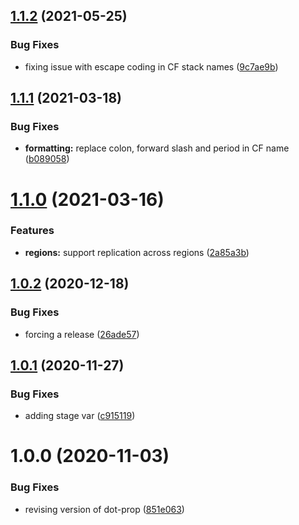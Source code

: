 ## [1.1.2](http://bitbucket.org/adaptavistlabs/module-secret/compare/v1.1.1...v1.1.2) (2021-05-25)


### Bug Fixes

* fixing issue with escape coding in CF stack names ([9c7ae9b](http://bitbucket.org/adaptavistlabs/module-secret/commits/9c7ae9b3ca992213567372d5b6c4eb94dd5f3bbe))

## [1.1.1](http://bitbucket.org/adaptavistlabs/module-secret/compare/v1.1.0...v1.1.1) (2021-03-18)


### Bug Fixes

* **formatting:** replace colon, forward slash and period in CF name ([b089058](http://bitbucket.org/adaptavistlabs/module-secret/commits/b08905851992ed9a10e2d5aaaa60dc3f7b2e2e2f))

# [1.1.0](http://bitbucket.org/adaptavistlabs/module-secret/compare/v1.0.2...v1.1.0) (2021-03-16)


### Features

* **regions:** support replication across regions ([2a85a3b](http://bitbucket.org/adaptavistlabs/module-secret/commits/2a85a3bb26641a27e960c36079335eef9bcc885d))

## [1.0.2](http://bitbucket.org/adaptavistlabs/module-secret/compare/v1.0.1...v1.0.2) (2020-12-18)


### Bug Fixes

* forcing a release ([26ade57](http://bitbucket.org/adaptavistlabs/module-secret/commits/26ade57767a581fffe86e2381f58e96e0b44f32c))

## [1.0.1](http://bitbucket.org/adaptavistlabs/module-secret/compare/v1.0.0...v1.0.1) (2020-11-27)


### Bug Fixes

* adding stage var ([c915119](http://bitbucket.org/adaptavistlabs/module-secret/commits/c915119ec368c99b9ce8cdee5695cc4afed60888))

# 1.0.0 (2020-11-03)


### Bug Fixes

* revising version of dot-prop ([851e063](http://bitbucket.org/adaptavistlabs/module-secret/commits/851e06372dec71d89153a8f501416d8799300bdf))
